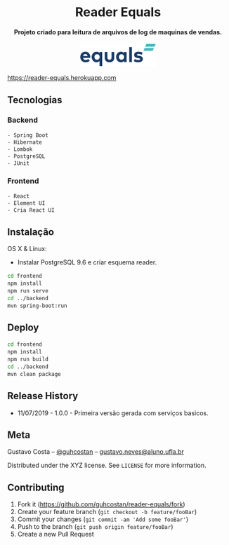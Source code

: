 <h1 align="center">Reader Equals</h1>
<h4 align="center">Projeto criado para leitura de arquivos de log de maquinas de vendas.</h4>

<p align="center">
  <img src="https://github.com/guhcostan/reader-equals/blob/master/frontend/src/assets/logo_equals.png?raw=true">
</p>

https://reader-equals.herokuapp.com

## Tecnologias

### Backend
    - Spring Boot
    - Hibernate
    - Lombok
    - PostgreSQL
    - JUnit
    
### Frontend
    - React
    - Element UI
    - Cria React UI

## Instalação

OS X & Linux:

- Instalar PostgreSQL 9.6 e criar esquema reader.

```sh
cd frontend
npm install
npm run serve
cd ../backend
mvn spring-boot:run
```

## Deploy

```sh
cd frontend
npm install
npm run build
cd ../backend
mvn clean package
```

## Release History

- 11/07/2019 - 1.0.0 - Primeira versão gerada com serviços basicos.


## Meta

Gustavo Costa – [@guhcostan](https://instagram.com/guhcostan) – gustavo.neves@aluno.ufla.br

Distributed under the XYZ license. See ``LICENSE`` for more information.

## Contributing
1. Fork it (<https://github.com/guhcostan/reader-equals/fork>)
2. Create your feature branch (`git checkout -b feature/fooBar`)
3. Commit your changes (`git commit -am 'Add some fooBar'`)
4. Push to the branch (`git push origin feature/fooBar`)
5. Create a new Pull Request
